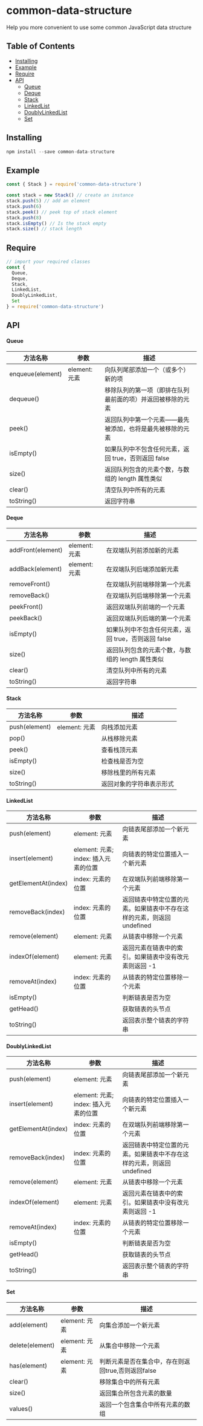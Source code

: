 # common-data-structure

Help you more convenient to use some common JavaScript data structure

## Table of Contents

- [Installing](#installing)
- [Example](#example)
- [Require](#require)
- [API](#api)
  + [Queue](#queue)
  + [Deque](#deque)
  + [Stack](#stack)
  + [LinkedList](#linkedlist)
  + [DoublyLinkedList](#doublylinkedlist)
  + [Set](#set)

## Installing

``` javascript
npm install --save common-data-structure
```

## Example

``` javascript
const { Stack } = require('common-data-structure')

const stack = new Stack() // create an instance
stack.push(5) // add an element
stack.push(6)
stack.peek() // peek top of stack element
stack.push(8)
stack.isEmpty() // Is the stack empty
stack.size() // stack length
```

## Require

``` javascript
// import your required classes
const {
  Queue,
  Deque,
  Stack,
  LinkedList,
  DoublyLinkedList,
  Set
} = require('common-data-structure')
```

## API

#### Queue

| 方法名称 | 参数 | 描述 |
| --- | --- | --- |
| enqueue(element) | element: 元素 | 向队列尾部添加一个（或多个）新的项 |
| dequeue() |  | 移除队列的第一项（即排在队列最前面的项）并返回被移除的元素 |
| peek() |  | 返回队列中第一个元素——最先被添加，也将是最先被移除的元素 |
| isEmpty() |  | 如果队列中不包含任何元素，返回 true，否则返回 false |
| size() |  | 返回队列包含的元素个数，与数组的 length 属性类似 |
| clear() |  | 清空队列中所有的元素 |
| toString() |  | 返回字符串 |

#### Deque

| 方法名称 | 参数 | 描述 |
| --- | --- | --- |
| addFront(element) | element: 元素 | 在双端队列前添加新的元素 |
| addBack(element) | element: 元素 | 在双端队列后端添加新元素 |
| removeFront() |  | 在双端队列前端移除第一个元素 |
| removeBack() |  | 在双端队列后端移除第一个元素 |
| peekFront() |  | 返回双端队列前端的一个元素 |
| peekBack() |  | 返回双端队列后端的第一个元素 |
| isEmpty() |  | 如果队列中不包含任何元素，返回 true，否则返回 false |
| size() | | 返回队列包含的元素个数，与数组的 length 属性类似 |
| clear() | | 清空队列中所有的元素 |
| toString() | | 返回字符串 |

####  Stack

| 方法名称 | 参数 | 描述 |
| --- | --- | --- |
| push(element) | element: 元素 | 向栈添加元素 |
| pop() |  | 从栈移除元素 |
| peek() |  | 查看栈顶元素 |
| isEmpty() |  | 检查栈是否为空 |
| size() |  | 移除栈里的所有元素 |
| toString() |  | 返回对象的字符串表示形式 |

#### LinkedList

| 方法名称 | 参数 | 描述 |
| --- | --- | --- |
| push(element) | element: 元素 | 向链表尾部添加一个新元素 |
| insert(element) | element: 元素; index: 插入元素的位置 | 向链表的特定位置插入一个新元素 |
| getElementAt(index) | index: 元素的位置 | 在双端队列前端移除第一个元素 |
| removeBack(index) | index: 元素的位置 | 返回链表中特定位置的元素。如果链表中不存在这样的元素，则返回 undefined |
| remove(element) | element: 元素 | 从链表中移除一个元素 |
| indexOf(element) | element: 元素 | 返回元素在链表中的索引。如果链表中没有改元素则返回 -1 |
| removeAt(index) | index: 元素的位置 | 从链表的特定位置移除一个元素 |
| isEmpty() | | 判断链表是否为空 |
| getHead() | | 获取链表的头节点 |
| toString() | | 返回表示整个链表的字符串 |

#### DoublyLinkedList

| 方法名称 | 参数 | 描述 |
| --- | --- | --- |
| push(element) | element: 元素 | 向链表尾部添加一个新元素 |
| insert(element) | element: 元素; index: 插入元素的位置 | 向链表的特定位置插入一个新元素 |
| getElementAt(index) | index: 元素的位置 | 在双端队列前端移除第一个元素 |
| removeBack(index) | index: 元素的位置 | 返回链表中特定位置的元素。如果链表中不存在这样的元素，则返回 undefined |
| remove(element) | element: 元素 | 从链表中移除一个元素 |
| indexOf(element) | element: 元素 | 返回元素在链表中的索引。如果链表中没有改元素则返回 -1 |
| removeAt(index) | index: 元素的位置 | 从链表的特定位置移除一个元素 |
| isEmpty() | | 判断链表是否为空 |
| getHead() | | 获取链表的头节点 |
| toString() | | 返回表示整个链表的字符串 |

#### Set

| 方法名称 | 参数 | 描述 |
| --- | --- | --- |
| add(element) | element: 元素 | 向集合添加一个新元素 |
| delete(element) | element: 元素 | 从集合中移除一个元素 |
| has(element) | element: 元素 | 判断元素是否在集合中，存在则返回true,否则返回false |
| clear() | | 移除集合中的所有元素 |
| size() | | 返回集合所包含元素的数量 |
| values() | | 返回一个包含集合中所有元素的数组 |
